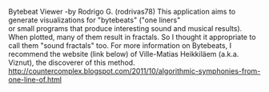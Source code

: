  
 Bytebeat Viewer  -by  Rodrigo G. (rodrivas78)
 This application aims to generate visualizations for "bytebeats" ("one liners"  
 or small programs that produce interesting sound and musical results). When plotted, many of 
them result in fractals. So I thought it appropriate to call them "sound fractals" too. For more 
information on Bytebeats, I recommend the website (link below) of Ville-Matias Heikkiläem 
(a.k.a. Viznut), the discoverer of this method.
 http://countercomplex.blogspot.com/2011/10/algorithmic-symphonies-from-one-line-of.html

